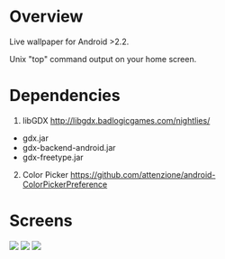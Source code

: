 Overview
=====================

Live wallpaper for Android >2.2.

Unix "top" command output on your home screen.

Dependencies
=====================

1. libGDX http://libgdx.badlogicgames.com/nightlies/
- gdx.jar
- gdx-backend-android.jar
- gdx-freetype.jar

2. Color Picker https://github.com/attenzione/android-ColorPickerPreference

Screens
=====================

<img src="https://raw.github.com/pahanez/LiveWallPapers/libgdx_version/screens/screen-7.png">

<img src="https://raw.github.com/pahanez/LiveWallPapers/libgdx_version/screens/screen-1.png">

<img src="https://raw.github.com/pahanez/LiveWallPapers/libgdx_version/screens/screen-2.png">